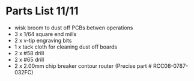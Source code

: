 Parts List 11/11
================
- wisk broom to dust off PCBs betwen operations
- 3 x 1/64 square end mills
- 2 x v-tip engraving bits
- 1 x tack cloth for cleaning dust off boards
- 2 x #58 drill
- 2 x #65 drill
- 2 x 2.00mm chip breaker contour router (Precise part # RCC08-0787-032FC)
